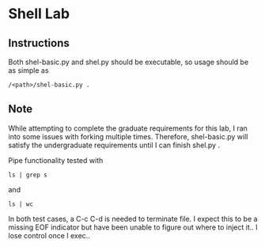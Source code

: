 # Shell Lab

## Instructions

Both shel-basic.py and shel.py should be executable, so usage
should be as simple as

```
/<path>/shel-basic.py .
```

## Note

While attempting to complete the graduate requirements for this
lab, I ran into some issues with forking multiple times.
Therefore, shel-basic.py will satisfy the undergraduate
requirements until I can finish shel.py .

Pipe functionality tested with

```
ls | grep s
```

and

```
ls | wc
```

In both test cases, a C-c C-d is needed to terminate file. I
expect this to be a missing EOF indicator but have been unable
to figure out where to inject it.. I lose control once I exec..
